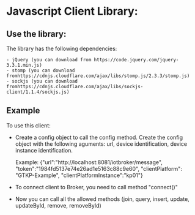 Javascript Client Library:
============================


## Use the library:

The library has the following dependencies:

	- jQuery (you can download from https://code.jquery.com/jquery-3.3.1.min.js)
	- stomp (you can download fromhttps://cdnjs.cloudflare.com/ajax/libs/stomp.js/2.3.3/stomp.js)
	- sockjs (you can download fromhttps://cdnjs.cloudflare.com/ajax/libs/sockjs-client/1.1.4/sockjs.js)


## Example

To use this client:

- Create a config object to call the config method. Create the config object with the following aguments: url, device identification, device instance identification. 
  
  Example: {"url":"http://localhost:8081/iotbroker/message",
			"token":"1984fd5137e74e26ad1e5163c88c9e60", 
			"clientPlatform": "GTKP-Example", 
			"clientPlatformInstance":"kp01"}
	
- To connect client to Broker, you need to call method "connect()"
		
- Now you can call all the allowed methods (join, query, insert, update, updateById, remove, removeById)
